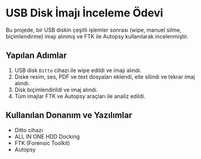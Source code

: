 # USB Disk İmajı İnceleme Ödevi
Bu projede, bir USB diskin çeşitli işlemler sonrası (wipe, manuel silme, biçimlendirme) imajı alınmış ve FTK ile Autopsy kullanılarak incelenmiştir.

## Yapılan Adımlar
1. USB disk `Ditto` cihazı ile wipe edildi ve imajı alındı.
2. Diske resim, ses, PDF ve text dosyaları eklendi, elle silindi ve tekrar imaj alındı.
3. Disk biçimlendirildi ve imaj alındı.
4. Tüm imajlar FTK ve Autopsy araçları ile analiz edildi.

## Kullanılan Donanım ve Yazılımlar
- Ditto cihazı
- ALL IN ONE HDD Docking
- FTK (Forensic Toolkit)
- Autopsy

